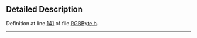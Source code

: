 ## Detailed Description

Definition at line <a href="RGBByte_8h-source.md#l00141" class="el">141</a> of file <a href="RGBByte_8h-source.md" class="el">RGBByte.h</a>.

------------------------------------------------------------------------

